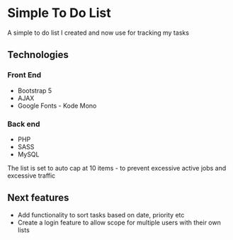 # Simple To Do List
A simple to do list I created and now use for tracking my tasks
## Technologies
### Front End
* Bootstrap 5
* AJAX
* Google Fonts - Kode Mono
### Back end
* PHP
* SASS
* MySQL

The list is set to auto cap at 10 items - to prevent excessive active jobs and excessive traffic

## Next features
* Add functionality to sort tasks based on date, priority etc
* Create a login feature to allow scope for multiple users with their own lists
